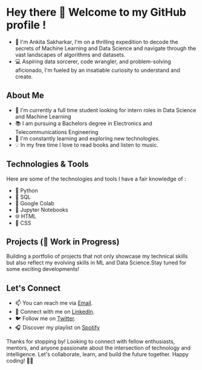 # Hey there 👋 Welcome to my GitHub profile ! 

- 🤖 I'm Ankita Sakharkar,  I'm on a thrilling expedition to decode the secrets of Machine Learning and Data Science and navigate through the vast landscapes of algorithms and datasets.
- 💻 Aspiring data sorcerer, code wrangler, and problem-solving aficionado, I'm fueled by an insatiable curiosity to understand and create.

## About Me

- 🔭 I'm currently a full time student looking for intern roles in Data Science and Machine Learning
- 📚 I am pursuing a Bachelors degree in Electronics and Telecommunications Engineering
- 🌱 I'm constantly learning and exploring new technologies.
- 💡 In my free time I love to read books and listen to music.

## Technologies & Tools

Here are some of the technologies and tools I have a fair knowledge of :

- 🐍 Python
- 💽 SQL
- 📓 Google Colab
- 📒 Jupyter Notebooks
- 🌐 HTML
- 🎨 CSS

## Projects (🚧 Work in Progress)

Building a portfolio of projects that not only showcase my technical skills but also reflect my evolving skills in ML and Data Science.Stay tuned for some exciting developments!

## Let's Connect

- 📫 You can reach me via [Email](mailto:ankitasakharkar@gmail.com).
- 🔗 Connect with me on [LinkedIn](https://www.linkedin.com/in/ankita-sakharkar-14b9699b/).
- 🐦 Follow me on [Twitter](https://twitter.com/memosfromanki).
- 🎧 Discover my playlist on [Spotify](https://open.spotify.com/user/j75a1c56tj3qxu36zhs5l6xv6?si=26095e65976c4f67)

Thanks for stopping by! Looking to connect with fellow enthusiasts, mentors, and anyone passionate about the intersection of technology and intelligence. Let's collaborate, learn, and build the future together. Happy coding! 🚀✨
